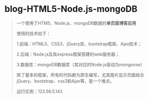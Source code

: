 # blog-HTML5-Node.js-mongoDB
>一个使用了HTM5、Node.js、mongoDB数据的**单页面博客应用**
>
>使用的技术如下：
>
>1.前端：HTML5、CSS3、jQuery库、bootstrap框架、Ajax技术；
>
>2.后端：Node.js及其express框架搭建的web服务器；
>
>3.数据库：mongoDB数据库（其对应的Node.js驱动为mongoose）
>
>除了基本的框架，所有的代码都为原生编写，尤其图片显示页面结合jQuery、bootstrap、css3和Ajax等，是一个难点。
>
>运行实例：123.56.5.143
